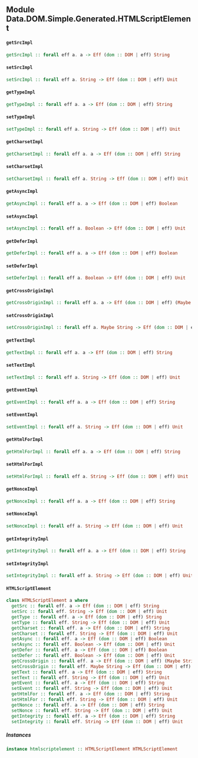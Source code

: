 ## Module Data.DOM.Simple.Generated.HTMLScriptElement

#### `getSrcImpl`

``` purescript
getSrcImpl :: forall eff a. a -> Eff (dom :: DOM | eff) String
```

#### `setSrcImpl`

``` purescript
setSrcImpl :: forall eff a. String -> Eff (dom :: DOM | eff) Unit
```

#### `getTypeImpl`

``` purescript
getTypeImpl :: forall eff a. a -> Eff (dom :: DOM | eff) String
```

#### `setTypeImpl`

``` purescript
setTypeImpl :: forall eff a. String -> Eff (dom :: DOM | eff) Unit
```

#### `getCharsetImpl`

``` purescript
getCharsetImpl :: forall eff a. a -> Eff (dom :: DOM | eff) String
```

#### `setCharsetImpl`

``` purescript
setCharsetImpl :: forall eff a. String -> Eff (dom :: DOM | eff) Unit
```

#### `getAsyncImpl`

``` purescript
getAsyncImpl :: forall eff a. a -> Eff (dom :: DOM | eff) Boolean
```

#### `setAsyncImpl`

``` purescript
setAsyncImpl :: forall eff a. Boolean -> Eff (dom :: DOM | eff) Unit
```

#### `getDeferImpl`

``` purescript
getDeferImpl :: forall eff a. a -> Eff (dom :: DOM | eff) Boolean
```

#### `setDeferImpl`

``` purescript
setDeferImpl :: forall eff a. Boolean -> Eff (dom :: DOM | eff) Unit
```

#### `getCrossOriginImpl`

``` purescript
getCrossOriginImpl :: forall eff a. a -> Eff (dom :: DOM | eff) (Maybe String)
```

#### `setCrossOriginImpl`

``` purescript
setCrossOriginImpl :: forall eff a. Maybe String -> Eff (dom :: DOM | eff) Unit
```

#### `getTextImpl`

``` purescript
getTextImpl :: forall eff a. a -> Eff (dom :: DOM | eff) String
```

#### `setTextImpl`

``` purescript
setTextImpl :: forall eff a. String -> Eff (dom :: DOM | eff) Unit
```

#### `getEventImpl`

``` purescript
getEventImpl :: forall eff a. a -> Eff (dom :: DOM | eff) String
```

#### `setEventImpl`

``` purescript
setEventImpl :: forall eff a. String -> Eff (dom :: DOM | eff) Unit
```

#### `getHtmlForImpl`

``` purescript
getHtmlForImpl :: forall eff a. a -> Eff (dom :: DOM | eff) String
```

#### `setHtmlForImpl`

``` purescript
setHtmlForImpl :: forall eff a. String -> Eff (dom :: DOM | eff) Unit
```

#### `getNonceImpl`

``` purescript
getNonceImpl :: forall eff a. a -> Eff (dom :: DOM | eff) String
```

#### `setNonceImpl`

``` purescript
setNonceImpl :: forall eff a. String -> Eff (dom :: DOM | eff) Unit
```

#### `getIntegrityImpl`

``` purescript
getIntegrityImpl :: forall eff a. a -> Eff (dom :: DOM | eff) String
```

#### `setIntegrityImpl`

``` purescript
setIntegrityImpl :: forall eff a. String -> Eff (dom :: DOM | eff) Unit
```

#### `HTMLScriptElement`

``` purescript
class HTMLScriptElement a where
  getSrc :: forall eff. a -> Eff (dom :: DOM | eff) String
  setSrc :: forall eff. String -> Eff (dom :: DOM | eff) Unit
  getType :: forall eff. a -> Eff (dom :: DOM | eff) String
  setType :: forall eff. String -> Eff (dom :: DOM | eff) Unit
  getCharset :: forall eff. a -> Eff (dom :: DOM | eff) String
  setCharset :: forall eff. String -> Eff (dom :: DOM | eff) Unit
  getAsync :: forall eff. a -> Eff (dom :: DOM | eff) Boolean
  setAsync :: forall eff. Boolean -> Eff (dom :: DOM | eff) Unit
  getDefer :: forall eff. a -> Eff (dom :: DOM | eff) Boolean
  setDefer :: forall eff. Boolean -> Eff (dom :: DOM | eff) Unit
  getCrossOrigin :: forall eff. a -> Eff (dom :: DOM | eff) (Maybe String)
  setCrossOrigin :: forall eff. Maybe String -> Eff (dom :: DOM | eff) Unit
  getText :: forall eff. a -> Eff (dom :: DOM | eff) String
  setText :: forall eff. String -> Eff (dom :: DOM | eff) Unit
  getEvent :: forall eff. a -> Eff (dom :: DOM | eff) String
  setEvent :: forall eff. String -> Eff (dom :: DOM | eff) Unit
  getHtmlFor :: forall eff. a -> Eff (dom :: DOM | eff) String
  setHtmlFor :: forall eff. String -> Eff (dom :: DOM | eff) Unit
  getNonce :: forall eff. a -> Eff (dom :: DOM | eff) String
  setNonce :: forall eff. String -> Eff (dom :: DOM | eff) Unit
  getIntegrity :: forall eff. a -> Eff (dom :: DOM | eff) String
  setIntegrity :: forall eff. String -> Eff (dom :: DOM | eff) Unit
```

##### Instances
``` purescript
instance htmlscriptelement :: HTMLScriptElement HTMLScriptElement
```


